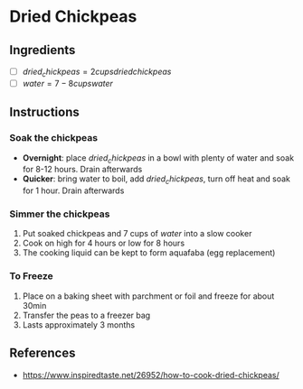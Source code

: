 # Dried Chickpeas

## Ingredients
- [ ] $dried_chickpeas = 2 cups dried chickpeas$
- [ ] $water = 7-8 cups water$

## Instructions

### Soak the chickpeas
- **Overnight**: place $dried_chickpeas$ in a bowl with plenty of water and soak for 8-12 hours. Drain afterwards
- **Quicker**: bring water to boil, add $dried_chickpeas$, turn off heat and soak for 1 hour. Drain afterwards

### Simmer the chickpeas
1. Put soaked chickpeas and 7 cups of $water$ into a slow cooker
2. Cook on high for 4 hours or low for 8 hours
3. The cooking liquid can be kept to form aquafaba (egg replacement)

### To Freeze
1. Place on a baking sheet with parchment or foil and freeze for about 30min
2. Transfer the peas to a freezer bag
3. Lasts approximately 3 months

## References
- https://www.inspiredtaste.net/26952/how-to-cook-dried-chickpeas/